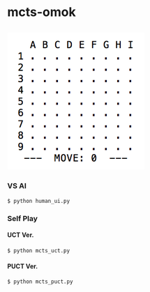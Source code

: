 # mcts-omok
![omok](./img/omok.gif)
--------------------

### VS AI
	$ python human_ui.py

### Self Play
#### UCT Ver.
	$ python mcts_uct.py
#### PUCT Ver.
	$ python mcts_puct.py 
